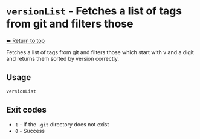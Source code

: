 
# `versionList` - Fetches a list of tags from git and filters those

[⬅ Return to top](index.md)

Fetches a list of tags from git and filters those which start with v and a digit and returns
them sorted by version correctly.

## Usage

    versionList

## Exit codes

- `1` - If the `.git` directory does not exist
- `0` - Success
